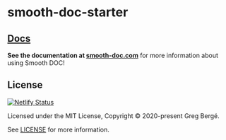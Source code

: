 # smooth-doc-starter

## [Docs](https://smooth-doc.com)

**See the documentation at [smooth-doc.com](https://smooth-doc.com)** for more information about using Smooth DOC!

## License

[![Netlify Status](https://api.netlify.com/api/v1/badges/1bfd33f9-1e36-43aa-b870-52ae38b29659/deploy-status)](https://app.netlify.com/sites/matchabot/deploys)

Licensed under the MIT License, Copyright © 2020-present Greg Bergé.

See [LICENSE](./LICENSE) for more information.
